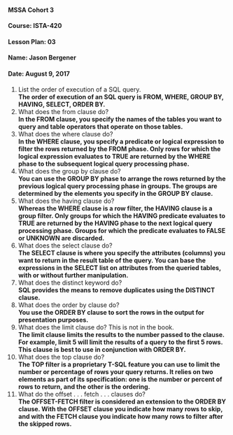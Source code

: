 #### MSSA Cohort 3
#### Course: ISTA-420
#### Lesson Plan: 03
#### Name: Jason Bergener
#### Date: August 9, 2017

1. List the order of execution of a SQL query.  
**The order of execution of an SQL query is FROM, WHERE, GROUP BY, HAVING, SELECT, ORDER BY.**
1. What does the from clause do?  
**In the FROM clause, you specify the names of the tables you want to query and table operators that operate on those tables.**
1. What does the where clause do?  
**In the WHERE clause, you specify a predicate or logical expression to filter the rows returned by the FROM phase. Only rows for which the logical expression evaluates to TRUE are returned by the WHERE phase to the subsequent logical query processing phase.**
1. What does the group by clause do?  
**You can use the GROUP BY phase to arrange the rows returned by the previous logical query processing phase in groups. The groups are determined by the elements you specify in the GROUP BY clause.**
1. What does the having clause do?  
**Whereas the WHERE clause is a row filter, the HAVING clause is a group filter. Only groups for which the HAVING predicate evaluates to TRUE are returned by the HAVING phase to the next logical query processing phase. Groups for which the predicate evaluates to FALSE or UNKNOWN are discarded.**
1. What does the select clause do?  
**The SELECT clause is where you specify the attributes (columns) you want to return in the result table of the query. You can base the expressions in the SELECT list on attributes from the queried tables, with or without further manipulation.**
1. What does the distinct keyword do?  
**SQL provides the means to remove duplicates using the DISTINCT clause.**
1. What does the order by clause do?  
**You use the ORDER BY clause to sort the rows in the output for presentation purposes.**
1. What does the limit clause do? This is not in the book.  
**The limit clause limits the results to the number passed to the clause. For example, limit 5 will limit the results of a query to the first 5 rows. This clause is best to use in conjunction with ORDER BY.**
1. What does the top clause do?  
**The TOP filter is a proprietary T-SQL feature you can use to limit the number or percentage of rows your query returns. It relies on two elements as part of its specification: one is the number or percent of rows to return, and the other is the ordering.**
1. What do the offset . . . fetch . . . clauses do?  
**The OFFSET-FETCH filter is considered an extension to the ORDER BY clause. With the OFFSET clause you indicate how many rows to skip, and with the FETCH clause you indicate how many rows to filter after the skipped rows.**